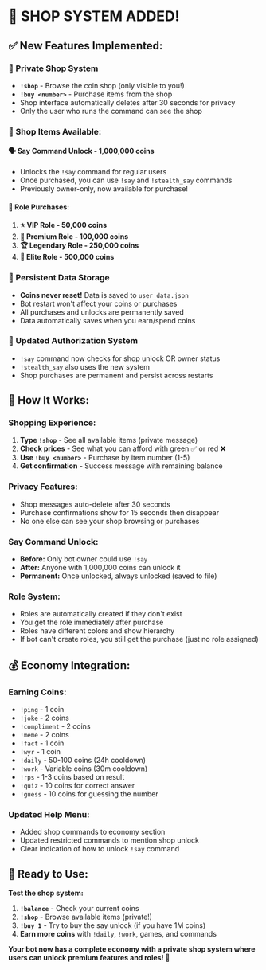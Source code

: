 # 🛒 **SHOP SYSTEM ADDED!** 

## ✅ **New Features Implemented:**

### **🛒 Private Shop System**
- **`!shop`** - Browse the coin shop (only visible to you!)
- **`!buy <number>`** - Purchase items from the shop
- Shop interface automatically deletes after 30 seconds for privacy
- Only the user who runs the command can see the shop

### **🏪 Shop Items Available:**

#### **🗣️ Say Command Unlock - 1,000,000 coins**
- Unlocks the `!say` command for regular users
- Once purchased, you can use `!say` and `!stealth_say` commands
- Previously owner-only, now available for purchase!

#### **👑 Role Purchases:**
1. **⭐ VIP Role - 50,000 coins**
2. **💎 Premium Role - 100,000 coins**
3. **🏆 Legendary Role - 250,000 coins**
4. **👑 Elite Role - 500,000 coins**

### **💾 Persistent Data Storage**
- **Coins never reset!** Data is saved to `user_data.json`
- Bot restart won't affect your coins or purchases
- All purchases and unlocks are permanently saved
- Data automatically saves when you earn/spend coins

### **🔐 Updated Authorization System**
- `!say` command now checks for shop unlock OR owner status
- `!stealth_say` also uses the new system
- Shop purchases are permanent and persist across restarts

## 🎯 **How It Works:**

### **Shopping Experience:**
1. **Type `!shop`** - See all available items (private message)
2. **Check prices** - See what you can afford with green ✅ or red ❌
3. **Use `!buy <number>`** - Purchase by item number (1-5)
4. **Get confirmation** - Success message with remaining balance

### **Privacy Features:**
- Shop messages auto-delete after 30 seconds
- Purchase confirmations show for 15 seconds then disappear
- No one else can see your shop browsing or purchases

### **Say Command Unlock:**
- **Before:** Only bot owner could use `!say`
- **After:** Anyone with 1,000,000 coins can unlock it
- **Permanent:** Once unlocked, always unlocked (saved to file)

### **Role System:**
- Roles are automatically created if they don't exist
- You get the role immediately after purchase
- Roles have different colors and show hierarchy
- If bot can't create roles, you still get the purchase (just no role assigned)

## 💰 **Economy Integration:**

### **Earning Coins:**
- `!ping` - 1 coin
- `!joke` - 2 coins  
- `!compliment` - 2 coins
- `!meme` - 2 coins
- `!fact` - 1 coin
- `!wyr` - 1 coin
- `!daily` - 50-100 coins (24h cooldown)
- `!work` - Variable coins (30m cooldown)
- `!rps` - 1-3 coins based on result
- `!quiz` - 10 coins for correct answer
- `!guess` - 10 coins for guessing the number

### **Updated Help Menu:**
- Added shop commands to economy section
- Updated restricted commands to mention shop unlock
- Clear indication of how to unlock `!say` command

## 🚀 **Ready to Use:**

**Test the shop system:**
1. **`!balance`** - Check your current coins
2. **`!shop`** - Browse available items (private!)
3. **`!buy 1`** - Try to buy the say unlock (if you have 1M coins)
4. **Earn more coins** with `!daily`, `!work`, games, and commands

**Your bot now has a complete economy with a private shop system where users can unlock premium features and roles! 🎉**